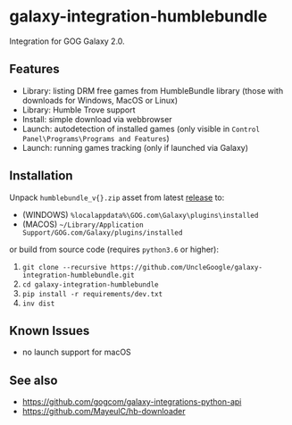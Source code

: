 # galaxy-integration-humblebundle

Integration for GOG Galaxy 2.0.

## Features

* Library: listing DRM free games from HumbleBundle library (those with downloads for Windows, MacOS or Linux)
* Library: Humble Trove support
* Install: simple download via webbrowser
* Launch: autodetection of installed games (only visible in `Control Panel\Programs\Programs and Features`)
* Launch: running games tracking (only if launched via Galaxy)

## Installation

Unpack `humblebundle_v{}.zip` asset from latest [release][1] to:
- (WINDOWS) `%localappdata%\GOG.com\Galaxy\plugins\installed`
- (MACOS) `~/Library/Application Support/GOG.com/Galaxy/plugins/installed`

or build from source code (requires `python3.6` or higher):

1. `git clone --recursive https://github.com/UncleGoogle/galaxy-integration-humblebundle.git`
2. `cd galaxy-integration-humblebundle`
3. `pip install -r requirements/dev.txt`
4. `inv dist`

## Known Issues

- no launch support for macOS

## See also
- https://github.com/gogcom/galaxy-integrations-python-api
- https://github.com/MayeulC/hb-downloader

[1]: https://github.com/UncleGoogle/galaxy-integration-humblebundle/releases

